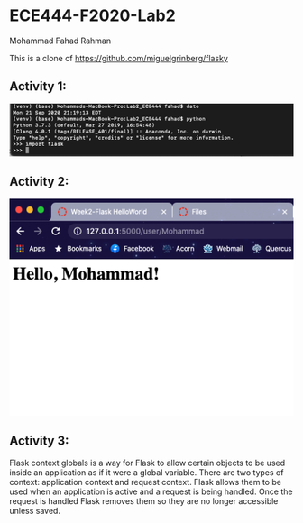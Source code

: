 # ECE444-F2020-Lab2

Mohammad Fahad Rahman

This is a clone of https://github.com/miguelgrinberg/flasky


## Activity 1: 

![activity 1 screenshot](Images/A1.png)

## Activity 2: 

![activity 2 screenshot](Images/A2.png)

## Activity 3:

Flask context globals is a way for Flask to allow certain objects to be used inside an application as if it were a global variable. There are two types of context:
application context and request context. Flask allows them to be used when an application is active and a request is being handled. Once the request is handled Flask removes them so they are no longer accessible unless saved.